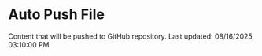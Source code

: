# Auto Push File

Content that will be pushed to GitHub repository.
Last updated: 08/16/2025, 03:10:00 PM